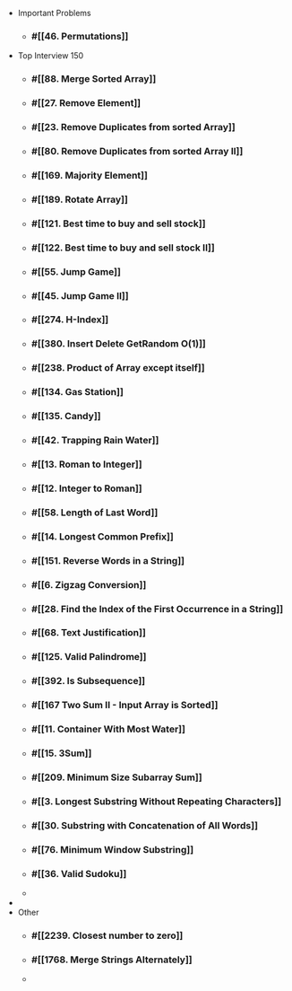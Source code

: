 - Important Problems
	- ### #[[46. Permutations]]
- Top Interview 150
	- ### #[[88. Merge Sorted Array]]
	- ### #[[27. Remove Element]]
	- ### #[[23. Remove Duplicates from sorted Array]]
	- ### #[[80. Remove Duplicates from sorted Array II]]
	- ### #[[169. Majority Element]]
	- ### #[[189. Rotate Array]]
	- ### #[[121. Best time to buy and sell stock]]
	- ### #[[122. Best time to buy and sell stock II]]
	- ### #[[55. Jump Game]]
	- ### #[[45. Jump Game II]]
	- ### #[[274. H-Index]]
	- ### #[[380. Insert Delete GetRandom O(1)]]
	- ### #[[238. Product of Array except itself]]
	- ### #[[134. Gas Station]]
	- ### #[[135. Candy]]
	- ### #[[42. Trapping Rain Water]]
	- ### #[[13. Roman to Integer]]
	- ### #[[12. Integer to Roman]]
	- ### #[[58. Length of Last Word]]
	- ### #[[14. Longest Common Prefix]]
	- ### #[[151. Reverse Words in a String]]
	- ### #[[6. Zigzag Conversion]]
	- ### #[[28. Find the Index of the First Occurrence in a String]]
	- ### #[[68. Text Justification]]
	- ### #[[125. Valid Palindrome]]
	- ### #[[392. Is Subsequence]]
	- ### #[[167 Two Sum II - Input Array is Sorted]]
	- ### #[[11. Container With Most Water]]
	- ### #[[15. 3Sum]]
	- ### #[[209. Minimum Size Subarray Sum]]
	- ### #[[3. Longest Substring Without Repeating Characters]]
	- ### #[[30. Substring with Concatenation of All Words]]
	- ### #[[76. Minimum Window Substring]]
	- ### #[[36. Valid Sudoku]]
	-
-
- Other
	- ### #[[2239. Closest number to zero]]
	- ### #[[1768. Merge Strings Alternately]]
	-